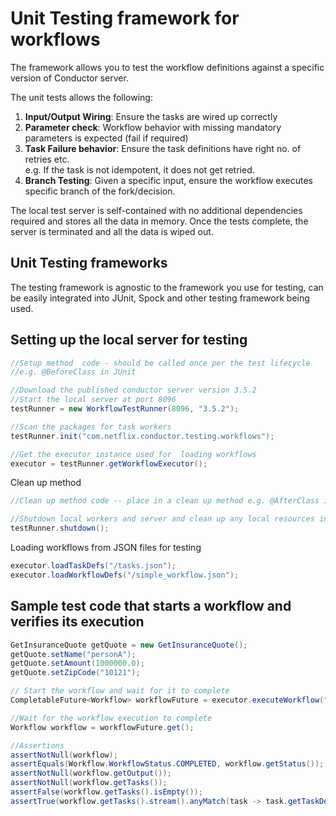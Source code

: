 # Unit Testing framework for workflows

The framework allows you to test the workflow definitions against a specific version of Conductor server.

The unit tests allows the following:
1. **Input/Output Wiring**: Ensure the tasks are wired up correctly
2. **Parameter check**: Workflow behavior with missing mandatory parameters is expected (fail if required)
3. **Task Failure behavior**: Ensure the task definitions have right no. of retries etc.  
   e.g. If the task is not idempotent, it does not get retried.
4. **Branch Testing**: Given a specific input, ensure the workflow executes specific branch of the fork/decision.

The local test server is self-contained with no additional dependencies required and stores all the data
in memory.  Once the tests complete, the server is terminated and all the data is wiped out.

## Unit Testing frameworks
The testing framework is agnostic to the framework you use for testing, can be easily integrated into 
JUnit, Spock and other testing framework being used.

## Setting up the local server for testing

```java
//Setup method  code - should be called once per the test lifecycle
//e.g. @BeforeClass in JUnit

//Download the published conductor server version 3.5.2 
//Start the local server at port 8096
testRunner = new WorkflowTestRunner(8096, "3.5.2");

//Scan the packages for task workers
testRunner.init("com.netflix.conductor.testing.workflows");

//Get the executor instance used for  loading workflows 
executor = testRunner.getWorkflowExecutor();
```

Clean up method
```java
//Clean up method code -- place in a clean up method e.g. @AfterClass in Junit

//Shutdown local workers and server and clean up any local resources in use.
testRunner.shutdown();
```

Loading workflows from JSON files for testing
```java
executor.loadTaskDefs("/tasks.json");
executor.loadWorkflowDefs("/simple_workflow.json");
```

## Sample test code that starts a workflow and verifies its execution

```java
GetInsuranceQuote getQuote = new GetInsuranceQuote();
getQuote.setName("personA");
getQuote.setAmount(1000000.0);
getQuote.setZipCode("10121");

// Start the workflow and wait for it to complete
CompletableFuture<Workflow> workflowFuture = executor.executeWorkflow("InsuranceQuoteWorkflow", 1, getQuote);

//Wait for the workflow execution to complete
Workflow workflow = workflowFuture.get();

//Assertions
assertNotNull(workflow);
assertEquals(Workflow.WorkflowStatus.COMPLETED, workflow.getStatus());
assertNotNull(workflow.getOutput());
assertNotNull(workflow.getTasks());
assertFalse(workflow.getTasks().isEmpty());
assertTrue(workflow.getTasks().stream().anyMatch(task -> task.getTaskDefName().equals("task_6")));
```



